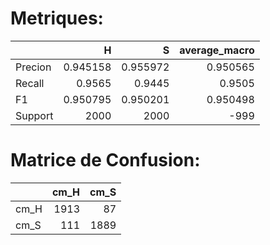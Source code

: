 # Metriques:
|         |           H |           S |   average_macro |
|:--------|------------:|------------:|----------------:|
| Precion |    0.945158 |    0.955972 |        0.950565 |
| Recall  |    0.9565   |    0.9445   |        0.9505   |
| F1      |    0.950795 |    0.950201 |        0.950498 |
| Support | 2000        | 2000        |     -999        |   
   
# Matrice de Confusion:
|      |   cm_H |   cm_S |
|:-----|-------:|-------:|
| cm_H |   1913 |     87 |
| cm_S |    111 |   1889 |
